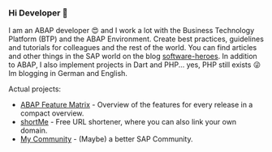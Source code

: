 ### Hi Developer 🤘

I am an ABAP developer 😍 and I work a lot with the Business Technology Platform (BTP) and the ABAP Environment. Create best practices, guidelines and tutorials for colleagues and the rest of the world. You can find articles and other things in the SAP world on the blog [software-heroes](https://software-heroes.com/en/). In addition to ABAP, I also implement projects in Dart and PHP... yes, PHP still exists 😜 Im blogging in German and English.

Actual projects:
- [ABAP Feature Matrix](https://github.com/Xexer/abap-feature-matrix) - Overview of the features for every release in a compact overview.
- [shortMe](https://software-heroes.com/en/app-info/short-me) - Free URL shortener, where you can also link your own domain.
- [My Community](https://software-heroes.com/app-info/my-community) - (Maybe) a better SAP Community.
